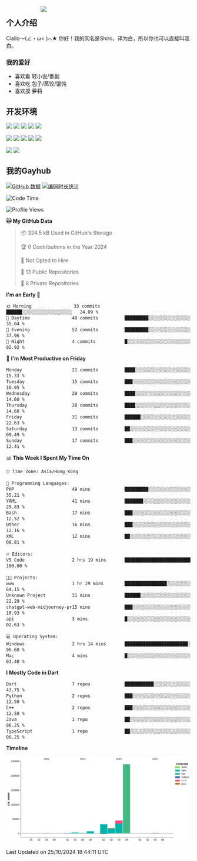 <img align='right' src='https://img2.moeblog.vip/images/eCva.png' width='410px'>

## 个人介绍
Ciallo～(∠・ω< )⌒★ 你好！我的网名是Shiro，译为白，所以你也可以直接叫我白。

### 我的爱好

* 喜欢看 轻小说/番剧
* 喜欢吃 包子/蒸饺/馄饨
* 喜欢摸 ~~萝莉~~

## 开发环境
[![](https://img.shields.io/badge/Windows-11-blue?style=flat-square&logo=windows&logoColor=white)](https://www.microsoft.com/windows/get-windows-11)
[![](https://img.shields.io/badge/Macos-Sonoma-black?style=flat-square&logo=apple&logoColor=white)](https://www.apple.com/hk/en/macos/sonoma/)
[![](https://img.shields.io/badge/Debian-12-d0024d?style=flat-square&logo=debian&logoColor=white)](https://www.debian.org/)
[![](https://img.shields.io/badge/AlmaLinux-9-0f4266?style=flat-square&logo=almalinux&logoColor=white)](https://almalinux.org/)
[![](https://img.shields.io/badge/Windows%20Server-2012-blue?style=flat-square&logo=windows&logoColor=white)](https://www.microsoft.com/windows-server)

[![](https://img.shields.io/badge/Vivobook-PRO_16-f45a00?style=flat-square&logo=RepublicofGamers&logoColor=white)](https://www.asus.com.cn/laptops/for-creators/vivobook/vivobook-pro-16-oled-k6602/)
[![](https://img.shields.io/badge/Mac_Studio-M1_Max-black?style=flat-square&logo=apple&logoColor=white)](https://www.apple.com/hk/en/mac-studio/)
[![](https://img.shields.io/badge/Mi-MIX4-f45a00?style=flat-square&logo=xiaomi&logoColor=white)](https://www.mi.com/)
[![](https://img.shields.io/badge/SONY-WF1000XM4-f3c74a?style=flat-square)](https://www.sony.com.hk/zh/headphones/products/wf-1000xm4)
[![](https://img.shields.io/badge/Yubikey-5_NFC-9bc930?style=flat-square&logo=yubico&logoColor=9bc930)](https://www.yubico.com/hk/product/yubikey-5-nfc/)

[![](https://img.shields.io/badge/IDE-Visual_Studio_Code-blue?style=flat-square&logo=visual-studio-code&logoColor=white)](https://code.visualstudio.com/)
[![](https://img.shields.io/badge/IDE-JetBrains-black?style=flat-square&logo=jetbrains&logoColor=white)](https://code.visualstudio.com/)
## 我的Gayhub
[![GitHub 数据](https://github-readme-stats.vercel.app/api?username=verymoe)]()
[![编码时长统计](https://github-readme-stats.vercel.app/api/wakatime?username=shiro)]()

<!--START_SECTION:waka-->
![Code Time](http://img.shields.io/badge/Code%20Time-388%20hrs%2029%20mins-blue)

![Profile Views](http://img.shields.io/badge/Profile%20Views-0-blue)

**🐱 My GitHub Data** 

> 📦 324.5 kB Used in GitHub's Storage 
 > 
> 🏆 0 Contributions in the Year 2024
 > 
> 🚫 Not Opted to Hire
 > 
> 📜 13 Public Repositories 
 > 
> 🔑 8 Private Repositories 
 > 
**I'm an Early 🐤** 

```text
🌞 Morning                33 commits          ██████░░░░░░░░░░░░░░░░░░░   24.09 % 
🌆 Daytime                48 commits          █████████░░░░░░░░░░░░░░░░   35.04 % 
🌃 Evening                52 commits          █████████░░░░░░░░░░░░░░░░   37.96 % 
🌙 Night                  4 commits           █░░░░░░░░░░░░░░░░░░░░░░░░   02.92 % 
```
📅 **I'm Most Productive on Friday** 

```text
Monday                   21 commits          ████░░░░░░░░░░░░░░░░░░░░░   15.33 % 
Tuesday                  15 commits          ███░░░░░░░░░░░░░░░░░░░░░░   10.95 % 
Wednesday                20 commits          ████░░░░░░░░░░░░░░░░░░░░░   14.60 % 
Thursday                 20 commits          ████░░░░░░░░░░░░░░░░░░░░░   14.60 % 
Friday                   31 commits          ██████░░░░░░░░░░░░░░░░░░░   22.63 % 
Saturday                 13 commits          ██░░░░░░░░░░░░░░░░░░░░░░░   09.49 % 
Sunday                   17 commits          ███░░░░░░░░░░░░░░░░░░░░░░   12.41 % 
```


📊 **This Week I Spent My Time On** 

```text
🕑︎ Time Zone: Asia/Hong_Kong

💬 Programming Languages: 
PHP                      49 mins             █████████░░░░░░░░░░░░░░░░   35.21 % 
YAML                     41 mins             ███████░░░░░░░░░░░░░░░░░░   29.83 % 
Bash                     17 mins             ███░░░░░░░░░░░░░░░░░░░░░░   12.52 % 
Other                    16 mins             ███░░░░░░░░░░░░░░░░░░░░░░   12.16 % 
XML                      12 mins             ██░░░░░░░░░░░░░░░░░░░░░░░   08.81 % 

🔥 Editors: 
VS Code                  2 hrs 19 mins       █████████████████████████   100.00 % 

🐱‍💻 Projects: 
www                      1 hr 29 mins        ████████████████░░░░░░░░░   64.15 % 
Unknown Project          31 mins             ██████░░░░░░░░░░░░░░░░░░░   22.29 % 
chatgpt-web-midjourney-pr15 mins             ███░░░░░░░░░░░░░░░░░░░░░░   10.93 % 
api                      3 mins              █░░░░░░░░░░░░░░░░░░░░░░░░   02.63 % 

💻 Operating System: 
Windows                  2 hrs 14 mins       ████████████████████████░   96.60 % 
Mac                      4 mins              █░░░░░░░░░░░░░░░░░░░░░░░░   03.40 % 
```

**I Mostly Code in Dart** 

```text
Dart                     7 repos             ███████████░░░░░░░░░░░░░░   43.75 % 
Python                   2 repos             ███░░░░░░░░░░░░░░░░░░░░░░   12.50 % 
C++                      2 repos             ███░░░░░░░░░░░░░░░░░░░░░░   12.50 % 
Java                     1 repo              ██░░░░░░░░░░░░░░░░░░░░░░░   06.25 % 
TypeScript               1 repo              ██░░░░░░░░░░░░░░░░░░░░░░░   06.25 % 
```



**Timeline**

![Lines of Code chart](https://raw.githubusercontent.com/verymoe/verymoe/main/assets/bar_graph.png)


 Last Updated on 25/10/2024 18:44:11 UTC
<!--END_SECTION:waka-->
